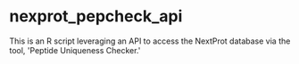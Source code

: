 # nexprot_pepcheck_api
This is an R script leveraging an API to access the NextProt database via the tool, 'Peptide Uniqueness Checker.'
